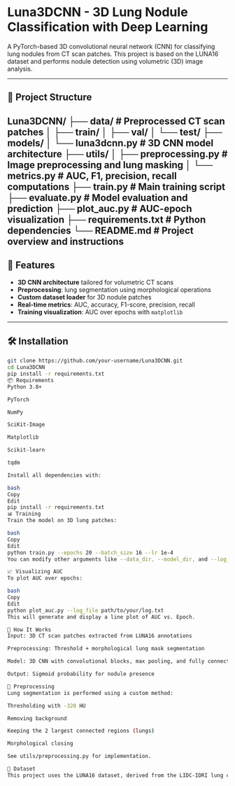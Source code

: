 # Luna3DCNN - 3D Lung Nodule Classification with Deep Learning

A PyTorch-based 3D convolutional neural network (CNN) for classifying lung nodules from CT scan patches. This project is based on the LUNA16 dataset and performs nodule detection using volumetric (3D) image analysis.

---

## 📁 Project Structure

Luna3DCNN/
├── data/ # Preprocessed CT scan patches
│ ├── train/
│ ├── val/
│ └── test/
├── models/
│ └── luna3dcnn.py # 3D CNN model architecture
├── utils/
│ ├── preprocessing.py # Image preprocessing and lung masking
│ └── metrics.py # AUC, F1, precision, recall computations
├── train.py # Main training script
├── evaluate.py # Model evaluation and prediction
├── plot_auc.py # AUC-epoch visualization
├── requirements.txt # Python dependencies
└── README.md # Project overview and instructions
---

## 🚀 Features

- **3D CNN architecture** tailored for volumetric CT scans
- **Preprocessing**: lung segmentation using morphological operations
- **Custom dataset loader** for 3D nodule patches
- **Real-time metrics**: AUC, accuracy, F1-score, precision, recall
- **Training visualization**: AUC over epochs with `matplotlib`

---

## 🛠️ Installation

```bash
git clone https://github.com/your-username/Luna3DCNN.git
cd Luna3DCNN
pip install -r requirements.txt
📦 Requirements
Python 3.8+

PyTorch

NumPy

SciKit-Image

Matplotlib

Scikit-learn

tqdm

Install all dependencies with:

bash
Copy
Edit
pip install -r requirements.txt
📊 Training
Train the model on 3D lung patches:

bash
Copy
Edit
python train.py --epochs 20 --batch_size 16 --lr 1e-4
You can modify other arguments like --data_dir, --model_dir, and --log_interval.

📈 Visualizing AUC
To plot AUC over epochs:

bash
Copy
Edit
python plot_auc.py --log_file path/to/your/log.txt
This will generate and display a line plot of AUC vs. Epoch.

🧠 How It Works
Input: 3D CT scan patches extracted from LUNA16 annotations

Preprocessing: Threshold + morphological lung mask segmentation

Model: 3D CNN with convolutional blocks, max pooling, and fully connected layers

Output: Sigmoid probability for nodule presence

📂 Preprocessing
Lung segmentation is performed using a custom method:

Thresholding with -320 HU

Removing background

Keeping the 2 largest connected regions (lungs)

Morphological closing

See utils/preprocessing.py for implementation.

📌 Dataset
This project uses the LUNA16 dataset, derived from the LIDC-IDRI lung cancer screening dataset.
